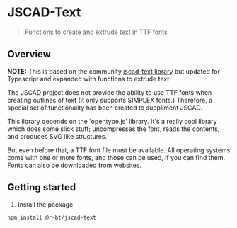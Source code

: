 # JSCAD-Text

> Functions to create and extrude text in TTF fonts

## Overview

**NOTE:** This is based on the community [jscad-text library](https://github.com/jscad-community/jscad-text) but updated for Typescript and expanded with functions to extrude text

The JSCAD project does not provide the ability to use TTF fonts when creating outlines of text (It only supports SIMPLEX fonts.) Therefore, a special set of functionality has been created to suppliment JSCAD.

This library depends on the 'opentype.js' library. It's a really cool library which does some slick stuff; uncompresses the font, reads the contents, and produces SVG like structures.

But even before that, a TTF font file must be available. All operating systems come with one or more fonts, and those can be used, if you can find them. Fonts can also be downloaded from websites.

## Getting started

1. Install the package
```bash
npm install @r-bt/jscad-text
```
